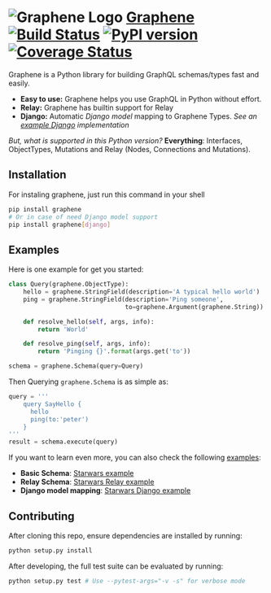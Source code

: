 # ![Graphene Logo](http://graphene-python.org/favicon.png) [Graphene](http://graphene-python.org) [![Build Status](https://travis-ci.org/graphql-python/graphene.svg?branch=master)](https://travis-ci.org/graphql-python/graphene) [![PyPI version](https://badge.fury.io/py/graphene.svg)](https://badge.fury.io/py/graphene) [![Coverage Status](https://coveralls.io/repos/graphql-python/graphene/badge.svg?branch=master&service=github)](https://coveralls.io/github/graphql-python/graphene?branch=master)


Graphene is a Python library for building GraphQL schemas/types fast and easily.
* **Easy to use:** Graphene helps you use GraphQL in Python without effort.
* **Relay:** Graphene has builtin support for Relay
* **Django:** Automatic *Django model* mapping to Graphene Types. *See an [example Django](http://github.com/graphql-python/swapi-graphene) implementation*


*But, what is supported in this Python version?* **Everything**: Interfaces, ObjectTypes, Mutations and Relay (Nodes, Connections and Mutations).


## Installation

For instaling graphene, just run this command in your shell

```bash
pip install graphene
# Or in case of need Django model support
pip install graphene[django]
```


## Examples

Here is one example for get you started:

```python
class Query(graphene.ObjectType):
    hello = graphene.StringField(description='A typical hello world')
    ping = graphene.StringField(description='Ping someone',
                                to=graphene.Argument(graphene.String))

    def resolve_hello(self, args, info):
        return 'World'

    def resolve_ping(self, args, info):
        return 'Pinging {}'.format(args.get('to'))

schema = graphene.Schema(query=Query)
```

Then Querying `graphene.Schema` is as simple as:

```python
query = '''
    query SayHello {
      hello
      ping(to:'peter')
    }
'''
result = schema.execute(query)
```

If you want to learn even more, you can also check the following [examples](examples/):

* **Basic Schema**: [Starwars example](examples/starwars)
* **Relay Schema**: [Starwars Relay example](examples/starwars_relay)
* **Django model mapping**: [Starwars Django example](examples/starwars_django)


## Contributing

After cloning this repo, ensure dependencies are installed by running:

```sh
python setup.py install
```

After developing, the full test suite can be evaluated by running:

```sh
python setup.py test # Use --pytest-args="-v -s" for verbose mode
```

